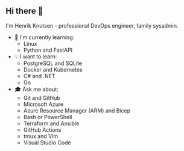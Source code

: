 ## Hi there 👋

I'm Henrik Knutsen - professional DevOps engineer, family sysadmin.

- 🌱 I'm currently learning:
  - Linux
  - Python and FastAPI
- 💡 I want to learn:
  - PostgreSQL and SQLite
  - Docker and Kubernetes
  - C# and .NET
  - Go
- 🎓 Ask me about:
  - Git and GitHub
  - Microsoft Azure
  - Azure Resource Manager (ARM) and Bicep
  - Bash or PowerShell
  - Terraform and Ansible
  - GitHub Actions
  - tmux and Vim
  - Visual Studio Code
